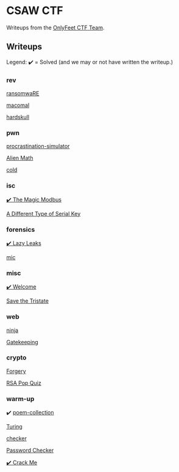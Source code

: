 # CSAW CTF

Writeups from the [OnlyFeet CTF Team](https://ctftime.org/team/144644).

## Writeups

Legend: ✔️ = Solved (and we may or not have written the writeup.)

### rev

[ransomwaRE](./ransomware/)

[macomal](./macomal/)

[hardskull](./hardskull/)

### pwn

[procrastination-simulator](./procrastination-simulator/)

[Alien Math](./alien-math/)

[cold](./cold/)

### isc

[✔️ The Magic Modbus](./the-magic-modbus/)

[A Different Type of Serial Key](./a-different-type-of-serial-key/)

### forensics

[✔️ Lazy Leaks](./lazy-leaks/)

[mic](./mic/)

### misc

[✔️ Welcome](./welcome/)

[Save the Tristate](./save-the-tristate/)

### web

[ninja](./ninja/)

[Gatekeeping](./gatekeeping/)

### crypto

[Forgery](./forgery/)

[RSA Pop Quiz](./rsa-pop-quiz/)

### warm-up

✔️ [poem-collection](./poem-collection/)

[Turing](./turing/)

[checker](./Checker/)

[Password Checker](./password-checker/)

[✔️ Crack Me](./crack-me/)
